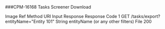 ###CPM-16168 Tasks Screener Download 

Image Ref	Method	URI	Input	Response	Response Code
1	GET	/tasks/export?entityName="Entity 101"	String entityName (or any other filters)	File	200